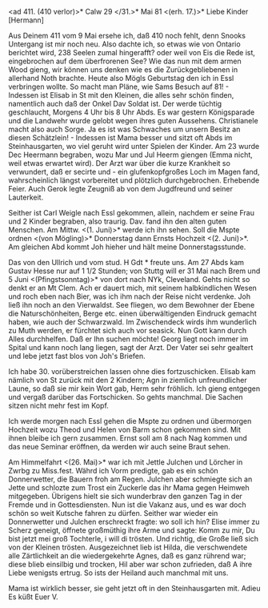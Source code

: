 <ad 411. (410 verlor)>* Calw 29 </31.>* Mai 81
 <(erh. 17.)>*
Liebe Kinder [Hermann]

Aus Deinem 411 vom 9 Mai ersehe ich, daß 410 noch fehlt, denn Snooks Untergang ist mir noch neu. Also dachte ich, so etwas wie von Ontario berichtet wird, 238 Seelen zumal hingerafft? oder weil von Eis die Rede ist, eingebrochen auf dem überfrorenen See? Wie das nun mit dem armen Wood gieng, wir können uns denken wie es die Zurückgebliebenen in allerhand Noth brachte. 
Heute also Mögls Geburtstag den ich in Essl verbringen wollte. So macht man Pläne, wie Sams Besuch auf 81! - Indessen ist Elisab in St mit den Kleinen, die alles sehr schön finden, namentlich auch daß der Onkel Dav Soldat ist. Der werde tüchtig geschlaucht, Morgens 4 Uhr bis 8 Uhr Abds. Es war gestern Königsparade und die Landwehr wurde gelobt wegen ihres guten Aussehens. 
Christianele macht also auch Sorge. Ja es ist was Schwaches um unsern Besitz an diesen Schätzlein! - Indessen ist Mama besser und sitzt oft Abds im Steinhausgarten, wo viel geruht wird unter Spielen der Kinder. 
Am 23 wurde Dec Heermann begraben, wozu Mar und Jul Heerm giengen (Emma nicht, weil etwas erwartet wird). Der Arzt war über die kurze Krankheit so verwundert, daß er secirte und - ein glufenkopfgroßes Loch im Magen fand, wahrscheinlich längst vorbereitet und plötzlich durchgebrochen. Erhebende Feier. Auch Gerok legte Zeugniß ab von dem Jugdfreund und seiner Lauterkeit.

Seither ist Carl Weigle nach Essl gekommen, allein, nachdem er seine Frau und 2 Kinder begraben, also traurig. Dav. fand ihn den alten guten Menschen. Am Mittw. <(1. Juni)>* werde ich ihn sehen. Soll die Mspte ordnen <(von Mögling)>* Donnerstag dann Ernsts Hochzeit <(2. Juni)>*. Am gleichen Abd kommt Joh hieher und hält meine Donnerstagsstunde.

Das von den Ullrich und vom stud. H Gdt <in Annarbor>* freute uns. Am 27 Abds kam Gustav Hesse nur auf 1 1/2 Stunden; von Stuttg will er 31 Mai nach Brem und 5 Juni <(Pfingstsonntag)>* von dort nach NYk, Cleveland. Gehts nicht so denkt er an Mt Clem. Ach er dauert mich, mit seinem halbkindlichen Wesen und roch eben nach Bier, was ich ihm nach der Reise nicht verdenke. Joh ließ ihn noch an den Vierwaldst. See fliegen, wo dem Bewohner der Ebene die Naturschönheiten, Berge etc. einen überwältigenden Eindruck gemacht haben, wie auch der Schwarzwald. Im Zwischendeck wirds ihm wunderlich zu Muth werden, er fürchtet sich auch vor seasick. Nun Gott kann durch Alles durchhelfen. Daß er Ihn suchen möchte! Georg liegt noch immer im Spital und kann noch lang liegen, sagt der Arzt. Der Vater sei sehr gealtert und lebe jetzt fast blos von Joh's Briefen.

Ich habe 30. vorüberstreichen lassen ohne dies fortzuschicken. Elisab kam nämlich von St zurück mit den 2 Kindern; Agn in ziemlich unfreundlicher Laune, so daß sie mir kein Wort gab, Herm sehr fröhlich. Ich gieng entgegen und vergaß darüber das Fortschicken. So gehts manchmal. Die Sachen sitzen nicht mehr fest im Kopf.

Ich werde morgen nach Essl gehen die Mspte zu ordnen und übermorgen Hochzeit wozu Theod und Helen von Barm schon gekommen sind. Mit ihnen bleibe ich gern zusammen. Ernst soll am 8 nach Nag kommen und das neue Seminar eröffnen, da werden wir auch seine Braut sehen.

Am Himmelfahrt <(26. Mai)>* war ich mit Jettle Julchen und Lörcher in Zwrbg zu Miss.fest. Währd ich Vorm predigte, gab es ein schön Donnerwetter, die Bauern froh am Regen. Julchen aber schmiegte sich an Jette und schlozte zum Trost ein Zuckerle das ihr Mama gegen Heimweh mitgegeben. Übrigens hielt sie sich wunderbrav den ganzen Tag in der Fremde und in Gottesdiensten. Nun ist die Vakanz aus, und es war doch schön so weit Kutsche fahren zu dürfen. Seither war wieder ein Donnerwetter und Julchen erschreckt fragte: wo soll ich hin? Elise immer zu Scherz geneigt, öffnete großmüthig ihre Arme und sagte: Komm zu mir, Du bist jetzt mei groß Tochterle, i will di trösten. Und richtig, die Große ließ sich von der Kleinen trösten. Ausgezeichnet lieb ist Hilda, die verschwendete alle Zärtlichkeit an die wiedergekehrte Agnes, daß es ganz rührend war; diese blieb einsilbig und trocken, Hil aber war schon zufrieden, daß A ihre Liebe wenigsts ertrug. So ists der Heiland auch manchmal mit uns.

Mama ist wirklich besser, sie geht jetzt oft in den Steinhausgarten mit. 
Adieu Es küßt
 Euer V.
